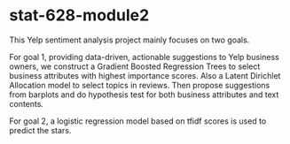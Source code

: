 # stat-628-module2
This Yelp sentiment analysis project mainly focuses on two goals.

For goal 1, providing data-driven, actionable suggestions to Yelp business owners, we construct a Gradient Boosted Regression Trees to select business attributes with highest importance scores. Also a Latent Dirichlet Allocation model to select topics in reviews. Then propose suggestions from barplots and do hypothesis test for both business attributes and text contents.

For goal 2, a logistic regression model based on tfidf scores is used to predict the stars.

